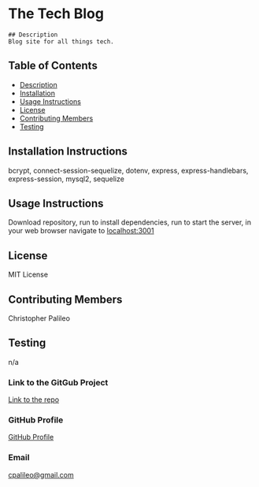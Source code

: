 # The Tech Blog

    ## Description
    Blog site for all things tech.

## Table of Contents

- [Description](#Description)
- [Installation](#Installation-Instructions)
- [Usage Instructions](#Usage-Instructions)
- [License](#License)
- [Contributing Members](#Contributing-Members)
- [Testing](#Testing)

## Installation Instructions

bcrypt, connect-session-sequelize, dotenv, express, express-handlebars, express-session, mysql2, sequelize

## Usage Instructions

Download repository, run <npm i> to install dependencies, run <npm run start> to start the server, in your web browser navigate to <localhost:3001>

## License

MIT License

## Contributing Members

Christopher Palileo

## Testing

n/a

### Link to the GitGub Project

[Link to the repo](http://github.com/github.com/cpalileo/tech-blog/)

### GitHub Profile

[GitHub Profile](http://github.com/https://github.com/cpalileo/)

### Email

cpalileo@gmail.com
